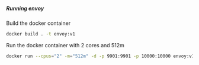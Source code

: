 
##### Running envoy

Build the docker container

```bash
docker build . -t envoy:v1
```

Run the docker container with 2 cores and 512m

```bash
docker run --cpus="2" -m="512m" -d -p 9901:9901 -p 10000:10000 envoy:v1

```


